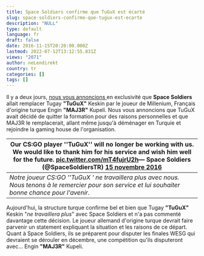 ```yaml
---
title: Space Soldiers confirme que TuGuX est écarté
slug: space-soldiers-confirme-que-tugux-est-ecarte
description: "NULL"
type: default
language: fr
draft: false
date: 2016-11-15T20:20:00.000Z
lastmod: 2022-07-12T13:12:55.831Z
views: "2071"
author: neLendirekt
country: tr
categories: []
tags: []
---
```

Il y a deux jours, [nous vous annoncions ](https:///fr/images/articles/maj3r-en-route-pour-space-soldiers/6)en exclusivité que **Space Soldiers** allait remplacer Tugay **"TuGuX"** Keskin par le joueur de Millenium, Français d'origine turque Engin **"MAJ3R"** Kupeli. Nous vous annoncions que TuGuX avait décidé de quitter la formation pour des raisons personnelles et que MAJ3R le remplacerait, allant même jusqu'à déménager en Turquie et rejoindre la gaming house de l'organisation.

| Our CS:GO player ''TuGuX'' will no longer be working with us. We would like to thank him for his service and wish him well for the future. [pic.twitter.com/mT4fujrU2h](https://t.co/mT4fujrU2h)— Space Soldiers (@SpaceSoldiersTR) [15 novembre 2016](https://twitter.com/SpaceSoldiersTR/status/798548490632605696) |
| --------------------------------------------------------------------------------------------------------------------------------------------------------------------------------------------------------------------------------------------------------------------------------------------------------------------- |
| _Notre joueur CS:GO ''TuGuX ' ne travaillera plus avec nous. Nous tenons à le remercier pour son service et lui souhaiter bonne chance pour l'avenir._                                                                                                                                                                |

  
Aujourd'hui, la structure turque confirme bel et bien que Tugay **"TuGuX"** Keskin "_ne travaillera plus_" avec Space Soldiers et n'a pas commenté davantage cette décision. Le joueur allemand d'origine turque devrait faire parvenir un statement expliquant la situation et les raisons de ce départ. Quant à Space Soldiers, ils se préparent pour disputer les finales WESG qui devraient se dérouler en décembre, une compétition qu'ils disputeront avec... Engin **"MAJ3R"** Kupeli.
